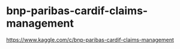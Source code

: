 # bnp-paribas-cardif-claims-management
https://www.kaggle.com/c/bnp-paribas-cardif-claims-management
